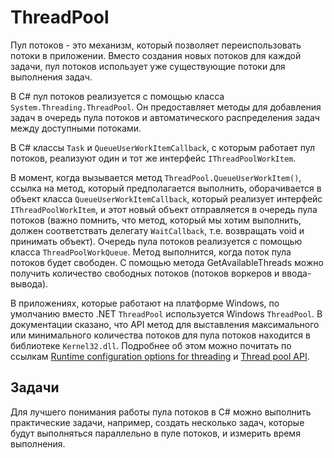 # ThreadPool

Пул потоков - это механизм, который позволяет переиспользовать потоки в приложении. Вместо создания новых потоков для каждой задачи, пул потоков использует уже существующие потоки для выполнения задач.

В C# пул потоков реализуется с помощью класса `System.Threading.ThreadPool`. Он предоставляет методы для добавления задач в очередь пула потоков и автоматического распределения задач между доступными потоками.

В C# классы `Task` и `QueueUserWorkItemCallback`, с которым работает пул потоков, реализуют один и тот же интерфейс `IThreadPoolWorkItem`. 

В момент, когда вызывается метод `ThreadPool.QueueUserWorkItem()`, ссылка на метод, который предполагается выполнить, оборачивается в объект класса `QueueUserWorkItemCallback`, который реализует интерфейс `IThreadPoolWorkItem`, и этот новый объект отправляется в очередь пула потоков (важно помнить, что метод, который мы хотим выполнить, должен соответствать делегату `WaitCallback`, т.е. возвращать void и принимать объект).
Очередь пула потоков реализуется с помощью класса `ThreadPoolWorkQueue`.
Метод выполнится, когда поток пула потоков будет свободен.
С помощью метода GetAvailableThreads можно получить количество свободных потоков (потоков воркеров и ввода-вывода).

В приложениях, которые работают на платформе Windows, по умолчанию вместо .NET `ThreadPool` используется Windows `ThreadPool`.
В документации сказано, что API метод для выставления максимального или минимального количества потоков для пула потоков находится в библиотеке `Kernel32.dll`.
Подробнее об этом можно почитать по ссылкам [Runtime configuration options for threading](https://learn.microsoft.com/en-us/dotnet/core/runtime-config/threading) и [Thread pool API](https://learn.microsoft.com/en-us/windows/win32/procthread/thread-pool-api).

## Задачи 

Для лучшего понимания работы пула потоков в C# можно выполнить практические задачи, например, создать несколько задач, которые будут выполняться параллельно в пуле потоков, и измерить время выполнения.
